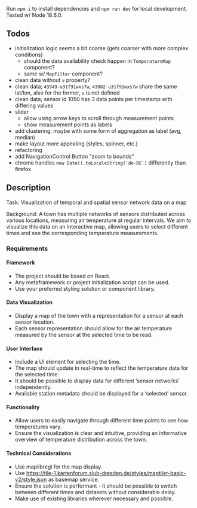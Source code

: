 Run `npm i` to install dependencies and `npm run dev` for local development. Tested w/ Node 18.6.0.


## Todos
* initialization logic seems a bit coarse (gets coarser with more complex conditions)
  * should the data availability check happen in `TemperatureMap` component?
  * same w/ `MapFilter` component?
* clean data without `v` property?
* clean data; `43949-u31f91wxs7w`, `43802-u31f91wxs7w` share the same lat/lon, also for the former, `v` is not defined
* clean data; sensor id 1050 has 3 data points per timestamp with differing values
* slider
  * allow using arrow keys to scroll through measurement points
  * show measurement points as labels
* add clustering; maybe with some form of aggregation as label (avg, median)
* make layout more appealing (styles, spinner, etc.)
* refactoring
* add NavigationControl Button "zoom to bounds"
* chrome handles `new Date().toLocaleString('de-DE')` differently than firefox

## Description
Task: Visualization of temporal and spatial sensor network data on a map

Background: A town has multiple networks of sensors distributed across various locations, measuring air temperature at regular intervals. We aim to visualize this data on an interactive map, allowing users to select different times and see the corresponding temperature measurements.

### Requirements

#### Framework
- The project should be based on React.
- Any metaframework or project initialization script can be used.
- Use your preferred styling solution or component library.
#### Data Visualization
- Display a map of the town with a representation for a sensor at each sensor location.
- Each sensor representation should allow for the air temperature measured by the sensor at the selected time to be read.
#### User Interface
- Include a UI element for selecting the time.
- The map should update in real-time to reflect the temperature data for the selected time.
- It should be possible to display data for different ‘sensor networks’ independently.
- Available station metadata should be displayed for a ‘selected’ sensor.
#### Functionality
- Allow users to easily navigate through different time points to see how temperatures vary.
- Ensure the visualization is clear and intuitive, providing an informative overview of temperature distribution across the town.
#### Technical Considerations
- Use maplibregl for the map display.
- Use https://tile-1.kartenforum.slub-dresden.de/styles/maptiler-basic-v2/style.json as basemap service.
- Ensure the solution is performant - it should be possible to switch between different times and datasets without considerable delay.
- Make use of existing libraries wherever necessary and possible.

